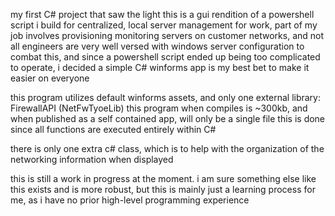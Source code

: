 my first C# project that saw the light 
this is a gui rendition of a powershell script i build for centralized, local server management 
for work, part of my job involves provisioning monitoring servers on customer networks, and not all engineers are very well versed with windows server configuration 
to combat this, and since a powershell script ended up being too complicated to operate, i decided a simple C# winforms app is my best bet to make it easier on everyone

this program utilizes default winforms assets, and only one external library: FirewallAPI (NetFwTyoeLib)
this program when compiles is ~300kb, and when published as a self contained app, will only be a single file
this is done since all functions are executed entirely within C#

there is only one extra c# class, which is to help with the organization of the networking information when displayed 

this is still a work in progress at the moment. i am sure something else like this exists and is more robust, but this is mainly just a learning process for me, as i have no prior high-level programming experience 

